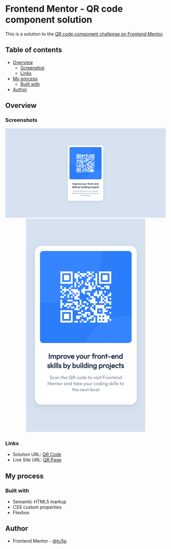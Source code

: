 # Frontend Mentor - QR code component solution

This is a solution to the [QR code component challenge on Frontend Mentor](https://www.frontendmentor.io/challenges/qr-code-component-iux_sIO_H).

## Table of contents

- [Overview](#overview)
  - [Screenshot](#screenshot)
  - [Links](#links)
- [My process](#my-process)
  - [Built with](#built-with)
- [Author](#author)

## Overview

### Screenshots

<div style="text-align: center;">
  <img  src="screenshots/Desktop.png" alt="Desktop View" >
</div>
<div style="text-align: center;">
  <img  src="screenshots/Mobile.png" alt="Mobile View" >
</div>

### Links

- Solution URL: [QR Code](https://github.com/tu1ip/qr)
- Live Site URL: [QR Page](https://tu1ip.github.io/qr/)

## My process

### Built with

- Semantic HTML5 markup
- CSS custom properties
- Flexbox

## Author

- Frontend Mentor - [@tu1ip](https://www.frontendmentor.io/profile/tu1ip)

